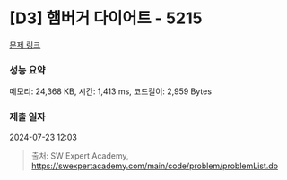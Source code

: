 # [D3] 햄버거 다이어트 - 5215 

[문제 링크](https://swexpertacademy.com/main/code/problem/problemDetail.do?contestProbId=AWT-lPB6dHUDFAVT) 

### 성능 요약

메모리: 24,368 KB, 시간: 1,413 ms, 코드길이: 2,959 Bytes

### 제출 일자

2024-07-23 12:03



> 출처: SW Expert Academy, https://swexpertacademy.com/main/code/problem/problemList.do